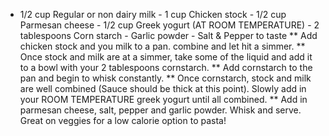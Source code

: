 - 1/2 cup Regular or non dairy milk - 1 cup Chicken stock - 1/2 cup Parmesan cheese - 1/2 cup Greek yogurt (AT ROOM TEMPERATURE) - 2 tablespoons Corn starch - Garlic powder - Salt & Pepper to taste ** Add chicken stock and you milk to a pan. combine and let hit a simmer. ** Once stock and milk are at a simmer, take some of the liquid and add it to a bowl with your 2 tablespoons cornstarch. ** Add cornstarch to the pan and begin to whisk constantly. ** Once cornstarch, stock and milk are well combined (Sauce should be thick at this point). Slowly add in your ROOM TEMPERATURE greek yogurt until all combined. ** Add in parmesan cheese, salt, pepper and garlic powder. Whisk and serve. Great on veggies for a low calorie option to pasta!